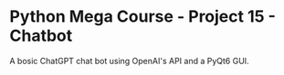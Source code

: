 # Python Mega Course - Project 15 - Chatbot

A bosic ChatGPT chat bot using OpenAI's API and a PyQt6 GUI. 
